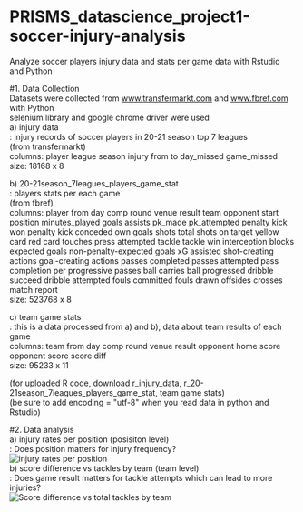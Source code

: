 # PRISMS_datascience_project1-soccer-injury-analysis
Analyze soccer players injury data and stats per game data with Rstudio and Python  

#1. Data Collection  
Datasets were collected from www.transfermarkt.com and www.fbref.com with Python  
selenium library and google chrome driver were used  
a) injury data	
: injury records of soccer players in 20-21 season top 7 leagues  
(from transfermarkt)  
columns: player	league	season	injury	from	to	day_missed	game_missed  
size: 18168 x 8  
  
b) 20-21season_7leagues_players_game_stat  
: players stats per each game  
(from fbref)  
columns: player from day comp round venue result team opponent	start	position minutes_played	goals	assists	pk_made	pk_attempted penalty kick won penalty kick conceded	own goals	shots total	shots on target	yellow card	red card	touches	press attempted	tackle	tackle win	interception blocks expected goals	non-penalty-expected goals	xG assisted	shot-creating actions	goal-creating actions	passes completed	passes attempted pass completion per progressive passes ball carries	ball progressed	dribble succeed	dribble attempted	fouls committed	fouls drawn offsides crosses	match report  
size: 523768 x 8  
  
c) team game stats  
: this is a data processed from a) and b), data about team results of each game  	
columns: team	from	day	comp	round	venue	result	opponent	home score	opponent score	score diff  
size: 95233 x 11  
  
(for uploaded R code, download r_injury_data, r_20-21season_7leagues_players_game_stat, team game stats)  
(be sure to add encoding = "utf-8" when you read data in python and Rstudio)  
  
#2. Data analysis  
a) injury rates per position (posisiton level)  
: Does position matters for injury frequency?  
![injury rates per position](https://user-images.githubusercontent.com/54821805/149681389-e2251928-8a71-422b-9386-80fba6f68f10.png)  
b) score difference vs tackles by team (team level)  
: Does game result matters for tackle attempts which can lead to more injuries?  
![Score difference vs total tackles by team](https://user-images.githubusercontent.com/54821805/149681392-74f7f74e-a788-4eb1-b4d2-dfb54185f659.png)  
